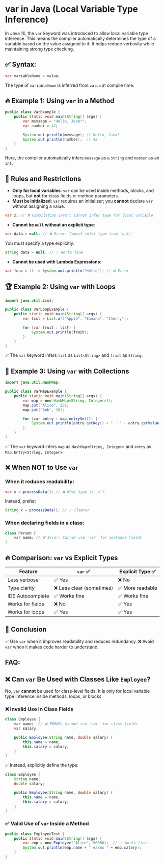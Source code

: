 # var in Java (Local Variable Type Inference)

In Java 10, the `var` keyword was introduced to allow local variable type inference. This means the compiler automatically determines the type of a variable based on the value assigned to it. It helps reduce verbosity while maintaining strong type checking.

## ✅ Syntax:
```java
var variableName = value;
```
The type of `variableName` is inferred from `value` at compile time.

## 🔥 Example 1: Using `var` in a Method
```java
public class VarExample {
    public static void main(String[] args) {
        var message = "Hello, Java!";
        var number = 42;

        System.out.println(message); // Hello, Java!
        System.out.println(number);  // 42
    }
}
```
Here, the compiler automatically infers `message` as a `String` and `number` as an `int`.

## 📌 Rules and Restrictions
- **Only for local variables**: `var` can be used inside methods, blocks, and loops, but **not** for class fields or method parameters.
- **Must be initialized**: `var` requires an initializer; you **cannot** declare `var` without assigning a value.

```java
var x; // ❌ Compilation Error: Cannot infer type for local variable
```
- **Cannot be `null` without an explicit type**:

```java
var data = null; // ❌ Error: Cannot infer type from `null`
```
You must specify a type explicitly:

```java
String data = null; // ✅ Works fine
```
- **Cannot be used with Lambda Expressions**:

```java
var func = () -> System.out.println("Hello"); // ❌ Error
```

## 🏆 Example 2: Using `var` with Loops
```java
import java.util.List;

public class VarLoopExample {
    public static void main(String[] args) {
        var list = List.of("Apple", "Banana", "Cherry");

        for (var fruit : list) {
            System.out.println(fruit);
        }
    }
}
```
✅ The `var` keyword infers `list` as `List<String>` and `fruit` as `String`.

## 🚀 Example 3: Using `var` with Collections
```java
import java.util.HashMap;

public class VarMapExample {
    public static void main(String[] args) {
        var map = new HashMap<String, Integer>();
        map.put("Alice", 25);
        map.put("Bob", 30);

        for (var entry : map.entrySet()) {
            System.out.println(entry.getKey() + " : " + entry.getValue());
        }
    }
}
```
✅ The `var` keyword infers `map` as `HashMap<String, Integer>` and `entry` as `Map.Entry<String, Integer>`.

## ❌ When NOT to Use `var`
### When it reduces readability:
```java
var x = processData(); // ❌ What type is `x`?
```
Instead, prefer:
```java
String x = processData(); // ✅ Clearer
```

### When declaring fields in a class:
```java
class Person {
    var name; // ❌ Error: Cannot use `var` for instance fields
}
```

## 🔥 Comparison: `var` vs Explicit Types
| Feature          | `var` ✅                        | Explicit Type ✅ |
|-----------------|--------------------------------|----------------|
| Less verbose   | ✅ Yes                          | ❌ No |
| Type clarity   | ❌ Less clear (sometimes)       | ✅ More readable |
| IDE Autocomplete | ✅ Works fine                  | ✅ Works fine |
| Works for fields | ❌ No                          | ✅ Yes |
| Works for loops | ✅ Yes                          | ✅ Yes |

## 🎯 Conclusion
✅ Use `var` when it improves readability and reduces redundancy.
❌ Avoid `var` when it makes code harder to understand.

## FAQ:

## ❌ Can `var` Be Used with Classes Like `Employee`?
No, `var` **cannot** be used for class-level fields. It is only for local variable type inference inside methods, loops, or blocks.

### ❌ Invalid Use in Class Fields
```java
class Employee {
    var name;  // ❌ ERROR: Cannot use 'var' for class fields
    var salary;

    public Employee(String name, double salary) {
        this.name = name;
        this.salary = salary;
    }
}
```
✅ Instead, explicitly define the type:
```java
class Employee {
    String name;
    double salary;

    public Employee(String name, double salary) {
        this.name = name;
        this.salary = salary;
    }
}
```

### ✅ Valid Use of `var` Inside a Method
```java
public class EmployeeTest {
    public static void main(String[] args) {
        var emp = new Employee("Alice", 50000);  // ✅ Works fine
        System.out.println(emp.name + " earns " + emp.salary);
    }
}
```


